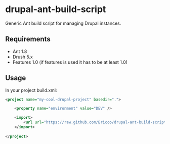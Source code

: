 drupal-ant-build-script
=======================

Generic Ant build script for managing Drupal instances.

Requirements
------------
* Ant 1.8
* Drush 5.x
* Features 1.0 (if features is used it has to be at least 1.0)

Usage
-----

In your project build.xml:
```xml
<project name="my-cool-drupal-project" basedir=".">

	<property name="environment" value="DEV" />

	<import>
		<url url="https://raw.github.com/Bricco/drupal-ant-build-script/master/build.xml"/>
	</import>
	
</project>
```
